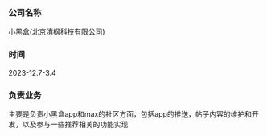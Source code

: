 ### 公司名称
小黑盒(北京清枫科技有限公司)

### 时间
2023-12.7-3.4

### 负责业务
主要是负责小黑盒app和max的社区方面，包括app的推送，帖子内容的维护和开发，以及参与一些推荐相关的功能实现